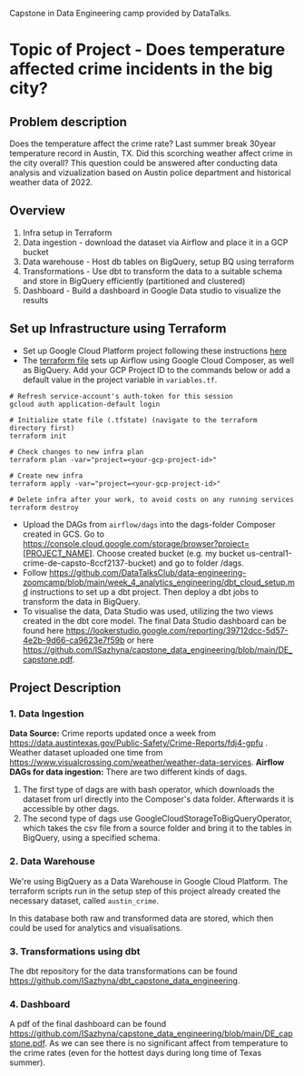 Capstone in Data Engineering camp provided by DataTalks.
# Topic of Project - Does temperature affected crime incidents in the big city?

## Problem description
Does the temperature affect the crime rate? Last summer break 30year temperature record in Austin, TX. Did this scorching weather affect crime in the city overall? 
This question could be answered after conducting data analysis and vizualization based on Austin police department and historical weather data of 2022.

## Overview

1. Infra setup in Terraform
2. Data ingestion - download the dataset via Airflow and place it in a GCP bucket
3. Data warehouse - Host db tables on BigQuery, setup BQ using terraform
4. Transformations - Use dbt to transform the data to a suitable schema and store in BigQuery efficiently (partitioned and clustered)
5. Dashboard - Build a dashboard in Google Data studio to visualize the results
 
## Set up Infrastructure using Terraform
- Set up Google Cloud Platform project following these instructions [here](https://github.com/DataTalksClub/data-engineering-zoomcamp/blob/main/week_1_basics_n_setup/1_terraform_gcp/2_gcp_overview.md#initial-setup)
- The [terraform file](terraform/main.tf) sets up Airflow using Google Cloud Composer, as well as BigQuery.
Add your GCP Project ID to the commands below or add a default value in the project variable in `variables.tf`.
```shell
# Refresh service-account's auth-token for this session
gcloud auth application-default login

# Initialize state file (.tfstate) (navigate to the terraform directory first)
terraform init

# Check changes to new infra plan
terraform plan -var="project=<your-gcp-project-id>"
```

```shell
# Create new infra
terraform apply -var="project=<your-gcp-project-id>"
```

```shell
# Delete infra after your work, to avoid costs on any running services
terraform destroy
```

- Upload the DAGs from `airflow/dags` into the dags-folder Composer created in GCS. 
Go to https://console.cloud.google.com/storage/browser?project=[PROJECT_NAME]. Choose created bucket (e.g. my bucket us-central1-crime-de-capsto-8ccf2137-bucket) and go to folder /dags.
- Follow https://github.com/DataTalksClub/data-engineering-zoomcamp/blob/main/week_4_analytics_engineering/dbt_cloud_setup.md
instructions to set up a dbt project. Then deploy a dbt jobs to transform the data in BigQuery.
- To visualise the data, Data Studio was used, utilizing the two views created in the dbt core model. 
The final Data Studio dashboard can be found here https://lookerstudio.google.com/reporting/39712dcc-5d57-4e2b-9d66-ca9623e7f59b or here https://github.com/ISazhyna/capstone_data_engineering/blob/main/DE_capstone.pdf.

## Project Description
### 1. Data Ingestion

**Data Source:**
Crime reports updated once a week from https://data.austintexas.gov/Public-Safety/Crime-Reports/fdj4-gpfu . Weather dataset uploaded one time from https://www.visualcrossing.com/weather/weather-data-services.
**Airflow DAGs for data ingestion:**
There are two different kinds of dags.
1. The first type of dags are with bash operator, which downloads the dataset from url directly into the Composer's data folder. Afterwards it is accessible by other dags.
2. The second type of dags use GoogleCloudStorageToBigQueryOperator, which takes the csv file from a source folder and bring it to the tables in BigQuery, using a specified schema. 
### 2. Data Warehouse
We're using BigQuery as a Data Warehouse in Google Cloud Platform. The terraform scripts run in the 
setup step of this project already created the necessary dataset, called `austin_crime`.

In this database both raw and transformed data are stored, which then could be used for analytics and visualisations.

### 3. Transformations using dbt

The dbt repository for the data transformations can be found https://github.com/ISazhyna/dbt_capstone_data_engineering.

### 4. Dashboard

A pdf of the final dashboard can be found https://github.com/ISazhyna/capstone_data_engineering/blob/main/DE_capstone.pdf. As we can see there is no significant affect from temperature to the crime rates (even for the hottest days during long time of Texas summer).

